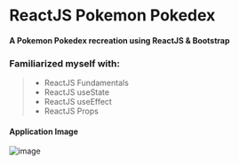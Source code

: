 # ReactJS Pokemon Pokedex

#### A Pokemon Pokedex recreation using ReactJS & Bootstrap

### Familiarized myself with: 
> - ReactJS Fundamentals
> - ReactJS useState
> - ReactJS useEffect
> - ReactJS Props

#### Application Image
![image](https://user-images.githubusercontent.com/91664359/156673702-50238a94-7dff-4609-aaca-6d6dec592218.png)



